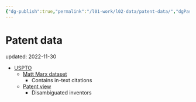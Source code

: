 ```yaml
---
{"dg-publish":true,"permalink":"/l01-work/l02-data/patent-data/","dgPassFrontmatter":true}
---
```



# Patent data
updated: 2022-11-30

- [USPTO](https://www.uspto.gov/)
	- [Matt Marx dataset](https://zenodo.org/record/6862477#.YtbXVbbMKrw)
		- Contains in-text citations
	- [Patent view](https://patentsview.org/)
		- Disambiguated inventors 
